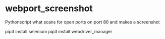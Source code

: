 # webport_screenshot
Pythonscript what scans for open ports on port 80 and makes a screenshot

pip3 install selenium
pip3 install webdriver_manager